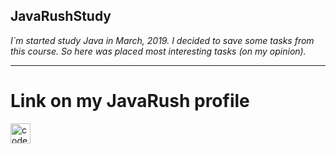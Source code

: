 ## JavaRushStudy
*I`m started study Java in March, 2019. I decided to save some tasks from this course. So here was placed most interesting tasks (on my opinion).*

***

# Link on my JavaRush profile

[<img align="left" alt="codeSTACKr | JavaRush" width="32px" src="https://javarush.ru/assets/images/site/logo/logo-short.svg" />][javarash]

[javarash]: https://javarush.ru/users/2053524 "JavaRush"
